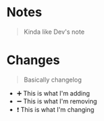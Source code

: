 # Notes
> Kinda like Dev's note
# Changes
> Basically changelog
- :heavy_plus_sign: This is what I'm adding
- :heavy_minus_sign: This is what I'm removing
- :exclamation: This is what I'm changing
